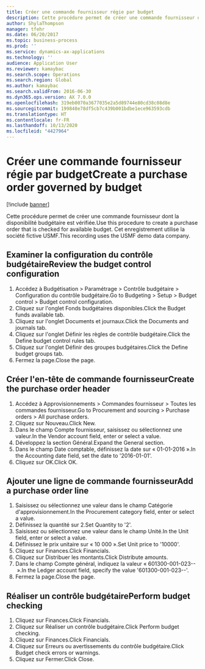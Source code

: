 ```yaml
---
title: Créer une commande fournisseur régie par budget
description: Cette procédure permet de créer une commande fournisseur dont la disponibilité budgétaire est vérifiée.
author: ShylaThompson
manager: tfehr
ms.date: 06/20/2017
ms.topic: business-process
ms.prod: ''
ms.service: dynamics-ax-applications
ms.technology: ''
audience: Application User
ms.reviewer: kamaybac
ms.search.scope: Operations
ms.search.region: Global
ms.author: kamaybac
ms.search.validFrom: 2016-06-30
ms.dyn365.ops.version: AX 7.0.0
ms.openlocfilehash: 319eb0070a3677035e2a5d89744e80cd38c08d8e
ms.sourcegitcommit: 199848e78df5cb7c439b001bdbe1ece963593cdb
ms.translationtype: HT
ms.contentlocale: fr-FR
ms.lasthandoff: 10/13/2020
ms.locfileid: "4427964"
---
```

# <a name="create-a-purchase-order-governed-by-budget"></a><span data-ttu-id="ed038-103">Créer une commande fournisseur régie par budget</span><span class="sxs-lookup"><span data-stu-id="ed038-103">Create a purchase order governed by budget</span></span>

[!include [banner](../../includes/banner.md)]

<span data-ttu-id="ed038-104">Cette procédure permet de créer une commande fournisseur dont la disponibilité budgétaire est vérifiée.</span><span class="sxs-lookup"><span data-stu-id="ed038-104">Use this procedure to create a purchase order that is checked for available budget.</span></span> <span data-ttu-id="ed038-105">Cet enregistrement utilise la société fictive USMF.</span><span class="sxs-lookup"><span data-stu-id="ed038-105">This recording uses the USMF demo data company.</span></span>


## <a name="review-the-budget-control-configuration"></a><span data-ttu-id="ed038-106">Examiner la configuration du contrôle budgétaire</span><span class="sxs-lookup"><span data-stu-id="ed038-106">Review the budget control configuration</span></span>
1. <span data-ttu-id="ed038-107">Accédez à Budgétisation > Paramétrage > Contrôle budgétaire > Configuration du contrôle budgétaire.</span><span class="sxs-lookup"><span data-stu-id="ed038-107">Go to Budgeting > Setup > Budget control > Budget control configuration.</span></span>
2. <span data-ttu-id="ed038-108">Cliquez sur l'onglet Fonds budgétaires disponibles.</span><span class="sxs-lookup"><span data-stu-id="ed038-108">Click the Budget funds available tab.</span></span>
3. <span data-ttu-id="ed038-109">Cliquez sur l'onglet Documents et journaux.</span><span class="sxs-lookup"><span data-stu-id="ed038-109">Click the Documents and journals tab.</span></span>
4. <span data-ttu-id="ed038-110">Cliquez sur l'onglet Définir les règles de contrôle budgétaire.</span><span class="sxs-lookup"><span data-stu-id="ed038-110">Click the Define budget control rules tab.</span></span>
5. <span data-ttu-id="ed038-111">Cliquez sur l'onglet Définir des groupes budgétaires.</span><span class="sxs-lookup"><span data-stu-id="ed038-111">Click the Define budget groups tab.</span></span>
6. <span data-ttu-id="ed038-112">Fermez la page.</span><span class="sxs-lookup"><span data-stu-id="ed038-112">Close the page.</span></span>

## <a name="create-the-purchase-order-header"></a><span data-ttu-id="ed038-113">Créer l'en-tête de commande fournisseur</span><span class="sxs-lookup"><span data-stu-id="ed038-113">Create the purchase order header</span></span>
1. <span data-ttu-id="ed038-114">Accédez à Approvisionnements > Commandes fournisseur > Toutes les commandes fournisseur.</span><span class="sxs-lookup"><span data-stu-id="ed038-114">Go to Procurement and sourcing > Purchase orders > All purchase orders.</span></span>
2. <span data-ttu-id="ed038-115">Cliquez sur Nouveau.</span><span class="sxs-lookup"><span data-stu-id="ed038-115">Click New.</span></span>
3. <span data-ttu-id="ed038-116">Dans le champ Compte fournisseur, saisissez ou sélectionnez une valeur.</span><span class="sxs-lookup"><span data-stu-id="ed038-116">In the Vendor account field, enter or select a value.</span></span>
4. <span data-ttu-id="ed038-117">Développez la section Général.</span><span class="sxs-lookup"><span data-stu-id="ed038-117">Expand the General section.</span></span>
5. <span data-ttu-id="ed038-118">Dans le champ Date comptable, définissez la date sur « 01-01-2016 ».</span><span class="sxs-lookup"><span data-stu-id="ed038-118">In the Accounting date field, set the date to '2016-01-01'.</span></span>
6. <span data-ttu-id="ed038-119">Cliquez sur OK.</span><span class="sxs-lookup"><span data-stu-id="ed038-119">Click OK.</span></span>

## <a name="add-a-purchase-order-line"></a><span data-ttu-id="ed038-120">Ajouter une ligne de commande fournisseur</span><span class="sxs-lookup"><span data-stu-id="ed038-120">Add a purchase order line</span></span>
1. <span data-ttu-id="ed038-121">Saisissez ou sélectionnez une valeur dans le champ Catégorie d'approvisionnement.</span><span class="sxs-lookup"><span data-stu-id="ed038-121">In the Procurement category field, enter or select a value.</span></span>
2. <span data-ttu-id="ed038-122">Définissez la quantité sur 2.</span><span class="sxs-lookup"><span data-stu-id="ed038-122">Set Quantity to '2'.</span></span>
3. <span data-ttu-id="ed038-123">Saisissez ou sélectionnez une valeur dans le champ Unité.</span><span class="sxs-lookup"><span data-stu-id="ed038-123">In the Unit field, enter or select a value.</span></span>
4. <span data-ttu-id="ed038-124">Définissez le prix unitaire sur « 10 000 ».</span><span class="sxs-lookup"><span data-stu-id="ed038-124">Set Unit price to '10000'.</span></span>
5. <span data-ttu-id="ed038-125">Cliquez sur Finances.</span><span class="sxs-lookup"><span data-stu-id="ed038-125">Click Financials.</span></span>
6. <span data-ttu-id="ed038-126">Cliquez sur Distribuer les montants.</span><span class="sxs-lookup"><span data-stu-id="ed038-126">Click Distribute amounts.</span></span>
7. <span data-ttu-id="ed038-127">Dans le champ Compte général, indiquez la valeur « 601300-001-023-- ».</span><span class="sxs-lookup"><span data-stu-id="ed038-127">In the Ledger account field, specify the value '601300-001-023--'.</span></span>
8. <span data-ttu-id="ed038-128">Fermez la page.</span><span class="sxs-lookup"><span data-stu-id="ed038-128">Close the page.</span></span>

## <a name="perform-budget-checking"></a><span data-ttu-id="ed038-129">Réaliser un contrôle budgétaire</span><span class="sxs-lookup"><span data-stu-id="ed038-129">Perform budget checking</span></span>
1. <span data-ttu-id="ed038-130">Cliquez sur Finances.</span><span class="sxs-lookup"><span data-stu-id="ed038-130">Click Financials.</span></span>
2. <span data-ttu-id="ed038-131">Cliquez sur Réaliser un contrôle budgétaire.</span><span class="sxs-lookup"><span data-stu-id="ed038-131">Click Perform budget checking.</span></span>
3. <span data-ttu-id="ed038-132">Cliquez sur Finances.</span><span class="sxs-lookup"><span data-stu-id="ed038-132">Click Financials.</span></span>
4. <span data-ttu-id="ed038-133">Cliquez sur Erreurs ou avertissements du contrôle budgétaire.</span><span class="sxs-lookup"><span data-stu-id="ed038-133">Click Budget check errors or warnings.</span></span>
5. <span data-ttu-id="ed038-134">Cliquez sur Fermer.</span><span class="sxs-lookup"><span data-stu-id="ed038-134">Click Close.</span></span>

